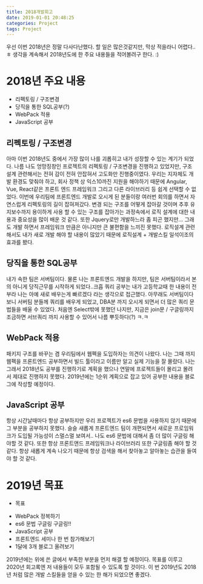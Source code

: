 ```yaml
---
title: 2018개발회고
date: 2019-01-01 20:48:25
categories: Project
tags: Project
---
```

우선 이번 2018년은 정말 다사다난했다. 할 일은 많은것같지만, 막상 적을라니 어렵다..ㅎ
생각을 계속해서 2018년도에 한 주요 내용들을 적어볼려구 한다. :)
<!-- more -->
# 2018년 주요 내용
 - 리펙토링 / 구조변경
 - 당직을 통한 SQL공부(?)
 - WebPack 적용
 - JavaScript 공부

## 리펙토링 / 구조변경
<!-- ![리펙토링](giphy.gif) -->
아마 이번 2018년도 중에서 가장 많이 나를 괴롭히고 내가 성장할 수 있는 계기가 되었다.
나름 나도 엉망징창인 프로젝트의 리펙토링 / 구조변경을 진행하고 있었지만,
구조 설계 관련해서는 전혀 감이 전혀 안잡혀서 고도화만 진행중이였다.
우리는 지자체도 개발 환경도 맞춰야 하고, 회사 정책 상 익스10까진 지원을 해야하기 때문에 
Angular, Vue, React같은 프론트 엔드 프레임워크 그리고 다른 라이브러리 등 쉽게 선택할 수 없었다.
이번에 우리팀에 프론트엔드 개발로 오시게 된 분들이랑 여러번 회의를 하면서 자연스럽게 리펙토링의 길이 잡혀져갔다.
변경 되는 구조를 어떻게 잡아갈 것이며 추후 유지보수까지 용이하게 사용 할 수 있는 구조를 잡아가는
과정속에서 로직 설계에 대한 내용과 중요성을 많이 배운 것 같다.
또한 Jquery로만 개발하느라 좀 피곤 했지만... 그래도 개발 하면서 프레임워크 만큼은 아니지만
큰 불편함을 느끼진 못했다. 로직설계 관련해서도 내가 새로 개발 해야 할 내용이 많았기 때문에 
로직설계 + 개발스킬 일석이조의 효과를 봤다.

## 당직을 통한 SQL공부
<!-- ![쿼리](sql.jpg) -->
내가 속한 팀은 서버팀이다. 물론 나는 프론트엔드 개발을 하지만, 팀은 서버팀이라서 본의 아니게 당직근무를 시작하게 되었다..크흡
쿼리 공부는 내가 고등학교때 한 내용이 전부라 나는 아예 새로 배우는게 빠르겠다 라는 생각으로 접근했다.
아무래도 서버팀이다 보니 서버팀 분들께 쿼리를 배우게 되었고, DBA분 까지 오시게 되면서 더 많은 쿼리 문법들을 배울 수 있었다.
처음엔 Select밖에 못했던 나지만, 지금은 join문 / 구글링까지 조금하면 서브쿼리 까지 사용할 수 있어서 나름 뿌듯하다(?) ㅋ.ㅋ

## WebPack 적용
<!-- ![웹펙](webpack.png) -->
패키지 구조를 바꾸는 겸 우리팀에서 웹펙을 도입하자는 의견이 나왔다.
나는 그때 까지 웹펙을 프론트엔드 공부하면서 빌드 툴이라고 이름만 알고 실제 기능을 잘 몰랐다.
나는 그래서 2018년도 공부를 진행하기로 계획을 했으나 연말에 프로젝트들이 몰리고 몰려서
제대로 진행하지 못했다. 2019년에는 1순위 계획으로 잡고 있어 공부한 내용을 블로그에 작성할 예정이다.

## JavaScript 공부
항상 시간날때마다 항상 공부하지만 우리 프로젝트가 es6 문법을 사용하지 않기 때문에
그 부분을 공부하지 못했다. 슬슬 새롭게 프론트엔드 팀이 개편되면서 새로운 프로임워크가 도입될
가능성이 스멀스멀 보여서.. 나도 es6 문법에 대해서 좀 더 많이 구글링 해야할 것 같다.
또한 항상 프론트앤드 프레임워크나 라이브러리 또한 구글링좀 해야 할 것 같다.
항상 새롭게 계속 나오기 때문에 항상 검색을 해서 찾아놓고 알아놓는 습관을 들여야 할 것 같다.

# 2019년 목표
* 목표
 - WebPack 정복하기
 - es6 문법 구글링 구글링!!
 - JavaScript 공부
 - 프론트엔드 세미나 한 번 참가해보기
 - 1달에 3개 블로그 올려보기

2019년에는 위에 쓴 글에서 부족한 부분을 먼저 해결 할 예정이다.
목표를 이루고 2020년 회고록엔 저 내용들이 모두 포함될 수 있도록 할 것이다.
이 번 2019년도 2018년 처럼 많은 개발 스킬들을 얻을 수 있는 한 해가 되었으면 좋겠다.